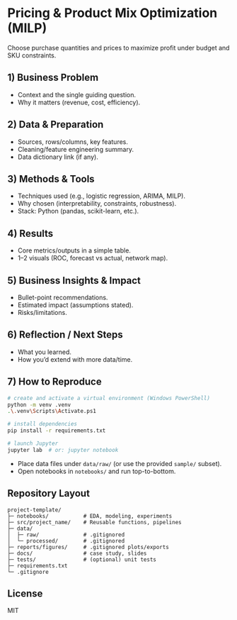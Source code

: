 # Pricing & Product Mix Optimization (MILP)

Choose purchase quantities and prices to maximize profit under budget and SKU constraints.

## 1) Business Problem
- Context and the single guiding question.
- Why it matters (revenue, cost, efficiency).

## 2) Data & Preparation
- Sources, rows/columns, key features.
- Cleaning/feature engineering summary.
- Data dictionary link (if any).

## 3) Methods & Tools
- Techniques used (e.g., logistic regression, ARIMA, MILP).
- Why chosen (interpretability, constraints, robustness).
- Stack: Python (pandas, scikit-learn, etc.).

## 4) Results
- Core metrics/outputs in a simple table.
- 1–2 visuals (ROC, forecast vs actual, network map).

## 5) Business Insights & Impact
- Bullet-point recommendations.
- Estimated impact (assumptions stated).
- Risks/limitations.

## 6) Reflection / Next Steps
- What you learned.
- How you’d extend with more data/time.

## 7) How to Reproduce
```bash
# create and activate a virtual environment (Windows PowerShell)
python -m venv .venv
.\.venv\Scripts\Activate.ps1

# install dependencies
pip install -r requirements.txt

# launch Jupyter
jupyter lab  # or: jupyter notebook
```
- Place data files under `data/raw/` (or use the provided `sample/` subset).
- Open notebooks in `notebooks/` and run top-to-bottom.

## Repository Layout
```
project-template/
├─ notebooks/           # EDA, modeling, experiments
├─ src/project_name/    # Reusable functions, pipelines
├─ data/
│  ├─ raw/              # .gitignored
│  └─ processed/        # .gitignored
├─ reports/figures/     # .gitignored plots/exports
├─ docs/                # case study, slides
├─ tests/               # (optional) unit tests
├─ requirements.txt
└─ .gitignore
```

## License
MIT
